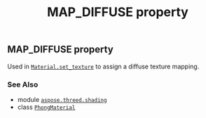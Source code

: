﻿---
title: MAP_DIFFUSE property
second_title: Aspose.3D for Python via .NET API References
description: 
type: docs
weight: 100
url: /python-net/aspose.threed.shading/phongmaterial/map_diffuse/
is_root: false
---

## MAP_DIFFUSE property


Used in [`Material.set_texture`](/3d/python-net/aspose.threed.shading/material/set_texture) to assign a diffuse texture mapping.

### See Also
* module [`aspose.threed.shading`](../../)
* class [`PhongMaterial`](/3d/python-net/aspose.threed.shading/phongmaterial)
